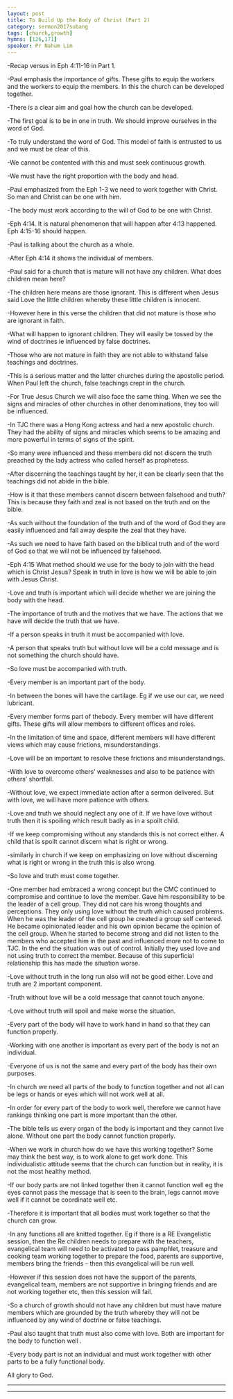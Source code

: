 ```yaml
---
layout: post
title: To Build Up the Body of Christ (Part 2)
category: sermon2017subang
tags: [church,growth]
hymns: [126,171]
speaker: Pr Nahum Lim
---
```

-Recap versus in Eph 4:11-16 in Part 1.

-Paul emphasis the importance of gifts. These gifts to equip the workers and the workers to equip the members. In this the church can be developed together. 

-There is a clear aim and goal how the church can be developed. 

-The first goal is to be in one in truth. We should improve ourselves in the word of God. 

-To truly understand the word of God. This model of faith is entrusted to us and we must be clear of this. 

-We cannot be contented with this and must seek continuous growth. 

-We must have the right proportion with the body and head. 

-Paul emphasized from the Eph 1-3 we need to work together with Christ. So man and Christ can be one with him. 

-The body must work according to the will of God to be one with Christ. 

-Eph 4:14. It is natural phenomenon that will happen after 4:13 happened. Eph 4:15-16 should happen.

-Paul is talking about the church as a whole. 

-After Eph 4:14  it shows the individual of members. 

-Paul said for a church that is mature will not have any children. What does children mean here? 

-The children here means are those ignorant. This is different when Jesus said Love the little children whereby these little children is innocent. 

-However here in this verse the children that did not mature is those who are ignorant in faith. 

-What will happen to ignorant children. They will easily be tossed by the wind of doctrines ie influenced by false doctrines. 

-Those who are not mature in faith they are not able to withstand false teachings and doctrines. 

-This is a serious matter and the latter churches during the apostolic period. When Paul left the church, false teachings crept in the church. 

-For True Jesus Church we will also face the same thing. When we see the signs and miracles of other churches in other denominations, they too will be influenced. 

-In TJC there was a Hong Kong actress and had a new apostolic church. They had the ability of signs and miracles which seems to be amazing and more powerful in terms of signs of the spirit. 

-So many were influenced and these members did not discern the truth preached by the lady actress who called herself as prophetess. 

-After discerning the teachings taught by her, it can be clearly seen that the teachings did not abide in the bible. 

-How is it that these members cannot discern between falsehood and truth? This is because they faith and zeal is not based on the truth and on the bible. 

-As such without the foundation of the truth and of the word of God they are easily influenced and fall away despite the zeal that they have. 

-As such we need to have faith based on the biblical truth and of the word of God so that we will not be influenced by falsehood. 

-Eph 4:15 What method should we use for the body to join with the head which is Christ Jesus? Speak in truth in love is how we will be able to join with Jesus Christ. 

-Love and truth is important which will decide whether we are joining the body with the head. 

-The importance of truth and the motives that we have. The actions that we have will decide the truth that we have. 

-If a person speaks in truth it must be accompanied with love. 

-A person that speaks truth but without love will be a cold message and is not something the church should have. 

-So love must be accompanied with truth. 

-Every member is an important part of the body. 

-In between the bones will have the cartilage. Eg if we use our car, we need lubricant. 

-Every member forms part of thebody. Every member will have different gifts. These gifts will allow members to different offices and roles. 

-In the limitation of time and space, different members will have different  views which may cause frictions, misunderstandings. 

-Love will be an important to resolve these frictions and misunderstandings. 

-With love to overcome others’ weaknesses and also to be patience with others’ shortfall.

-Without love, we expect immediate action after a sermon delivered. But with love, we will have more patience with others. 

-Love and truth we should neglect any one of it. If we have love without truth then it is spoiling which result badly as in a spoilt child. 

-If we keep compromising without any standards this is not correct either. A child that is spoilt cannot discern what is right or wrong. 

-similarly in church if we keep on emphasizing on love without discerning what is right or wrong in the truth this is also wrong. 

-So love and truth must come together. 

-One member had embraced a wrong concept but the CMC continued to compromise and continue to love the member. Gave him responsibility to be the leader of a cell group. They did not care his wrong thoughts and perceptions. They only using love without the truth which caused problems. When he was the leader of the cell group he created a group self centered. He became opinionated leader and his own opinion became the opinion of the cell group. When he started to become strong and did not listen to the members who accepted him in the past and influenced more not to come to TJC. In the end the situation was out of control. Initially they used love and not using truth to correct the member. Because of this superficial relationship this has made the situation worse. 

-Love without truth in the long run also will not be good either. Love and truth are 2 important component. 

-Truth without love will be a cold message that cannot touch anyone. 

-Love without truth will spoil and make worse the situation. 

-Every part of the body will have to work hand in hand so that they can function properly. 

-Working with one another is important as every part of the body is not an individual. 

-Everyone of us is not the same and every part of the body has their own purposes. 

-In church we need all parts of the body to function together and not all can be legs or hands or eyes which will not work well at all. 

-In order for every part of the body to work well, therefore we cannot have rankings thinking one part is more important than the other.

-The bible tells us every organ of the body is important and they cannot live alone. Without one part the body cannot function properly. 

-When we work in church how do we have this working together? Some may think the best way, is to work alone to get work done. This individualistic attitude seems that the church can function but in reality, it is not the most healthy method. 

-If our body parts are not linked together then it cannot function well eg the eyes cannot pass the message that is seen to the brain, legs cannot move well if it cannot be coordinate well etc. 

-Therefore it is important that all bodies must work together so that the church can grow. 

-In any functions all are knitted together. Eg if there is a RE Evangelistic session, then the Re children needs to prepare with the teachers, evangelical team will need to be activated to pass pamphlet, treasure and cooking team working together to prepare the food, parents are supportive, members bring the friends – then this evangelical will be run well. 

-However if this session does not have the support of the parents, evangelical team, members are not supportive in bringing friends and  are not working together etc, then this session will fail. 

-So a church of growth should not have any children but must have mature members which are grounded by the truth whereby they will not be influenced by any wind of doctrine or false teachings. 

-Paul also taught that truth must also come with love. Both are important for the body to function well . 

-Every body part is not an individual and must work together with other parts to be a fully functional body. 

All glory to God. 



----
****
